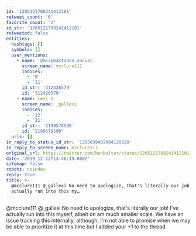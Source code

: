 ```yaml
---
id: '1205121708241412101'
retweet_count: '0'
favorite_count: '2'
id_str: '1205121708241412101'
retweeted: false
entities:
  hashtags: []
  symbols: []
  user_mentions:
    - name: '@mcc@mastodon.social'
      screen_name: mcclure111
      indices:
        - '0'
        - '11'
      id_str: '312426579'
      id: '312426579'
    - name: Lexi G
      screen_name: _gallexi
      indices:
        - '12'
        - '21'
      id_str: '2199578590'
      id: '2199578590'
  urls: []
in_reply_to_status_id_str: '1205039482984120320'
in_reply_to_screen_name: mcclure111
original_url: https://twitter.com/benbalter/status/1205121708241412101
date: '2019-12-12T13:46:19.000Z'
sitemap: false
robots: noindex
reply: true
title: >-
  @mcclure111 @_gallexi No need to apologize, that's literally our job! I've
  actually run into this my…
---
```


@mcclure111 @_gallexi No need to apologize, that's literally our job! I've actually run into this myself, albeit on am much smaller scale. We have an issue tracking this internally, although, I'm not able to promise when we may be able to prioritize it at this time but I added your +1 to the thread.